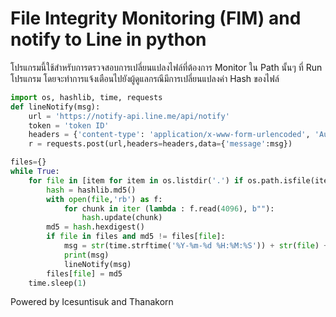 # File Integrity Monitoring (FIM) and notify to Line in python 

โปรแกรมนี้ใช้สำหรับการตรวจสอบการเปลี่ยนแปลงไฟล์ที่ต้องการ Monitor ใน Path นั้นๆ ที่ Run โปรแกรม โดยจะทำการแจ้งเตือนไปยังผู้ดูแลกรณีมีการเปลี่ยนแปลงค่า Hash ของไฟล์

``` python
import os, hashlib, time, requests
def lineNotify(msg):
    url = 'https://notify-api.line.me/api/notify'
    token = 'token ID'
    headers = {'content-type': 'application/x-www-form-urlencoded', 'Authorization': 'Bearer ' + token}
    r = requests.post(url,headers=headers,data={'message':msg})

files={}
while True:
    for file in [item for item in os.listdir('.') if os.path.isfile(item)]:
        hash = hashlib.md5()
        with open(file,'rb') as f:
            for chunk in iter (lambda : f.read(4096), b""):
                hash.update(chunk)
        md5 = hash.hexdigest()
        if file in files and md5 != files[file]:
            msg = str(time.strftime('%Y-%m-%d %H:%M:%S')) + str(file) + "has been changed"
            print(msg)
            lineNotify(msg)
        files[file] = md5
    time.sleep(1)
```

Powered by Icesuntisuk and Thanakorn